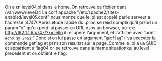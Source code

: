 On a un level04.pl dans le home.
On retrouve ce fichier dans /var/www/level04
La conf appache "/etc/apache2/sites-enabled/level05.conf" nous montre que le .pl est appelé par le serveur a l'adresse <IP>:4747/
Apres etude rapide du .pl on se rend compte qu'il prend un param "x" qu'on peut lui passer en URL dans un browser, par ex:
	http://192.1.1.6:4747/?x=hello
il recupere l'argument, et l'affiche avec "print `echo $y 2>&1`;"
Donc si on lui passe en argument "`getflag`" il va executer la commande getflag et print son resultat sur la page.
Comme le .pl a un SUID et appartient a flag04 on se retrouve dans la meme situation qu'au level precedent et on obtient le flag.
